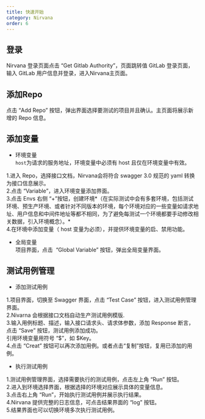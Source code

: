 ```yaml
---
title: 快速开始
category: Nirvana
order: 6
---
```


## 登录
Nirvana 登录页面点击 “Get Gitlab Authority”，页面跳转值 GitLab 登录页面，输入 GitLab 用户信息并登录，进入Nirvana主页面。



## 添加Repo
点击 “Add Repo” 按钮，弹出界面选择要测试的项目并且确认。主页面将展示新增的 Repo 信息。    

## 添加变量      
- 环境变量    
`host`为请求的服务地址，环境变量中必须有 host 且仅在环境变量中有效。

1.进入 Repo，选择接口文档，Nirvana会将符合 swagger 3.0 规范的 yaml 转换为接口信息展示。  
2.点击 “Variable”，进入环境变量添加界面。  
3.点击 Envs 右侧 “+”按钮，创建环境*（在实际测试中会有多套环境，包括测试环境、预生产环境、或者针对不同版本的环境，每个环境对应的一些变量如请求地址、用户信息和中间件地址等都不相同，为了避免每测试一个环境都要手动修改相关数据，引入环境概念）。*  
4.在环境中添加变量（ host 变量为必须），并提供环境变量的启、禁用功能。  

- 全局变量  
项目界面，点击  “Global Variable” 按钮，弹出全局变量界面。  


## 测试用例管理  

- 添加测试用例   

1.项目界面，切换至 Swagger 界面，点击 “Test Case” 按钮，进入测试用例管理界面。  
2.Nivarna 会根据接口文档自动生产测试用例模版.  
3.输入用例标题、描述，输入接口请求头、请求体参数，添加 Response 断言，点击 “Save” 按钮，测试用例添加成功。  
引用环境变量用符号 “$”，如 $Key。  
4.点击 “Creat” 按钮可以再次添加用例。或者点击“复制”按钮，复用已添加的用例。  


- 执行测试用例  

1.测试用例管理界面，选择需要执行的测试用例，点击左上角 “Run” 按钮。  
2.进入到环境选择界面，根据选择的环境对应展示具体的变量信息。  
3.点击右上角 “Run”，开始执行测试用例并展示执行结果。  
4.Nirvana 提供完整的日志信息，可点击结果界面的 “log” 按钮。  
5.结果界面也可以切换环境多次执行测试用例。  








